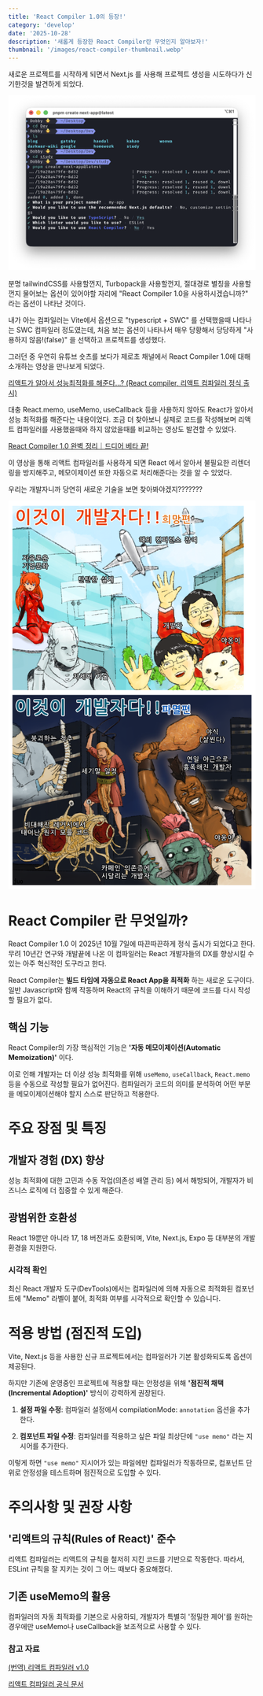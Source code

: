 ```yaml
---
title: 'React Compiler 1.0의 등장!'
category: 'develop'
date: '2025-10-28'
description: '새롭게 등장한 React Compiler란 무엇인지 알아보자!'
thumbnail: '/images/react-compiler-thumbnail.webp'
---
```


새로운 프로젝트를 시작하게 되면서 Next.js 를 사용해 프로젝트 생성을 시도하다가 신기한것을 발견하게 되었다.

![Next.js 생성 시 옵션으로 나타나는 React Compiler](/images/react-compiler-1.png)

분명 tailwindCSS를 사용할껀지, Turbopack을 사용할껀지, 절대경로 별칭을 사용할껀지 물어보는 옵션이 있어야할 자리에 "React Compiler 1.0을 사용하시겠습니까?" 라는 옵션이 나타난 것이다.

내가 아는 컴파일러는 Vite에서 옵션으로 "typescript + SWC" 를 선택했을때 나타나는 SWC 컴파일러 정도였는데, 처음 보는 옵션이 나타나서 매우 당황해서 당당하게 "사용하지 않음!(false)" 을 선택하고 프로젝트를 생성했다.

그러던 중 우연히 유튜브 숏츠를 보다가 제로초 채널에서 React Compiler 1.0에 대해 소개하는 영상을 만나보게 되었다.

[리액트가 알아서 성능최적화를 해준다...? (React compiler, 리액트 컴파일러 정식 출시)](https://youtube.com/shorts/JVKT7z8w5q0?si=fqdeVTPfRInWCMkY)

대충 React.memo, useMemo, useCallback 등을 사용하지 않아도 React가 알아서 성능 최적화를 해준다는 내용이었다. 조금 더 찾아보니 실제로 코드를 작성해보며 리액트 컴파일러를 사용했을때와 하지 않았을때를 비교하는 영상도 발견할 수 있었다.

[React Compiler 1.0 완벽 정리｜드디어 베타 끝!](https://youtu.be/4WyLSzwRMGg?si=zrW_HlS4vNeAGuHj)

이 영상을 통해 리액트 컴파일러를 사용하게 되면 React 에서 알아서 불필요한 리렌더링을 방지해주고, 메모이제이션 또한 자동으로 처리해준다는 것을 알 수 있었다.

우리는 개발자니까 당연히 새로운 기술을 보면 찾아봐야겠지???????

![우리는 개발자다](/images/react-compiler-2.png)

# React Compiler 란 무엇일까?

React Compiler 1.0 이 2025년 10월 7일에 따끈따끈하게 정식 출시가 되었다고 한다. 무려 10년간 연구와 개발끝에 나온 이 컴파일러는 React 개발자들의 DX를 향상시킬 수 있는 아주 혁신적인 도구라고 한다.

React Compiler는 **빌드 타임에 자동으로 React App을 최적화** 하는 새로운 도구이다. 일반 Javascript와 함꼐 작동하며 React의 규칙을 이해하기 때문에 코드를 다시 작성할 필요가 없다.

## 핵심 기능

React Compiler의 가장 핵심적인 기능은 **'자동 메모이제이션(Automatic Memoization)'** 이다.

이로 인해 개발자는 더 이상 성능 최적화를 위해 `useMemo`, `useCallback`, `React.memo` 등을 수동으로 작성할 필요가 없어진다. 컴파일러가 코드의 의미를 분석하여 어떤 부분을 메모이제이션해야 할지 스스로 판단하고 적용한다.

# 주요 장점 및 특징

## 개발자 경험 (DX) 향상

성능 최적화에 대한 고민과 수동 작업(의존성 배열 관리 등) 에서 해방되어, 개발자가 비즈니스 로직에 더 집중할 수 있게 해준다.

## 광범위한 호환성

React 19뿐만 아니라 17, 18 버전과도 호환되며, Vite, Next.js, Expo 등 대부분의 개발 환경을 지원한다.

### 시각적 확인

최신 React 개발자 도구(DevTools)에서는 컴파일러에 의해 자동으로 최적화된 컴포넌트에 "Memo" 라벨이 붙어, 최적화 여부를 시각적으로 확인할 수 있습니다.

# 적용 방법 (점진적 도입)

Vite, Next.js 등을 사용한 신규 프로젝트에서는 컴파일러가 기본 활성화되도록 옵션이 제공된다.

하지만 기존에 운영중인 프로젝트에 적용할 때는 안정성을 위해 **'점진적 채택(Incremental Adoption)'** 방식이 강력하게 권장된다.

1. **설정 파일 수정**: 컴파일러 설정에서 compilationMode: `annotation` 옵션을 추가한다.

2. **컴포넌트 파일 수정**: 컴파일러를 적용하고 싶은 파일 최상단에 `"use memo"` 라는 지시어를 추가한다.

이렇게 하면 `"use memo"` 지시어가 있는 파일에만 컴파일러가 작동하므로, 컴포넌트 단위로 안정성을 테스트하며 점진적으로 도입할 수 있다.

# 주의사항 및 권장 사항

## '리액트의 규칙(Rules of React)' 준수

리액트 컴파일러는 리액트의 규칙을 철저히 지킨 코드를 기반으로 작동한다. 따라서, ESLint 규칙을 잘 지키는 것이 그 어느 때보다 중요해졌다.

## 기존 useMemo의 활용

컴파일러의 자동 최적화를 기본으로 사용하되, 개발자가 특별히 '정밀한 제어'를 원하는 경우에만 useMemo나 useCallback을 보조적으로 사용할 수 있다.

### 참고 자료

[(번역) 리액트 컴파일러 v1.0](https://ykss.netlify.app/translation/react_compiler/?utm_source=substack&utm_medium=email)

[리액트 컴파일러 공식 문서](https://ko.react.dev/learn/react-compiler)
